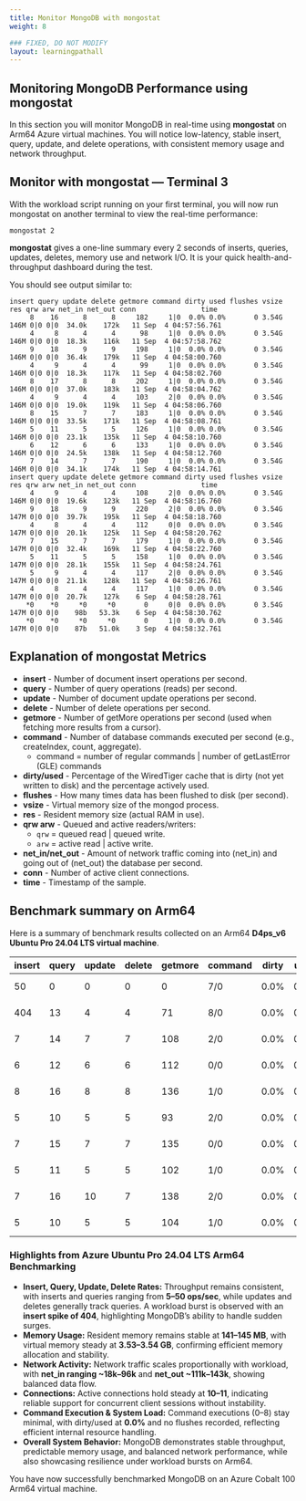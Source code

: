 ```yaml
---
title: Monitor MongoDB with mongostat
weight: 8

### FIXED, DO NOT MODIFY
layout: learningpathall
---
```


## Monitoring MongoDB Performance using mongostat
In this section you will monitor MongoDB in real-time using **mongostat** on Arm64 Azure virtual machines. You will notice low-latency, stable insert, query, update, and delete operations, with consistent memory usage and network throughput.

## Monitor with mongostat — Terminal 3

With the workload script running on your first terminal, you will now run mongostat on another terminal to view the real-time performance:

```console
mongostat 2
```
**mongostat** gives a one-line summary every 2 seconds of inserts, queries, updates, deletes, memory use and network I/O. It is your quick health-and-throughput dashboard during the test.

You should see output similar to:
```output
insert query update delete getmore command dirty used flushes vsize  res qrw arw net_in net_out conn                time
     8    16      8      8     182     1|0  0.0% 0.0%       0 3.54G 146M 0|0 0|0  34.0k    172k   11 Sep  4 04:57:56.761
     4     8      4      4      98     1|0  0.0% 0.0%       0 3.54G 146M 0|0 0|0  18.3k    116k   11 Sep  4 04:57:58.762
     9    18      9      9     198     1|0  0.0% 0.0%       0 3.54G 146M 0|0 0|0  36.4k    179k   11 Sep  4 04:58:00.760
     4     9      4      4      99     1|0  0.0% 0.0%       0 3.54G 146M 0|0 0|0  18.3k    117k   11 Sep  4 04:58:02.760
     8    17      8      8     202     1|0  0.0% 0.0%       0 3.54G 146M 0|0 0|0  37.0k    183k   11 Sep  4 04:58:04.762
     4     9      4      4     103     2|0  0.0% 0.0%       0 3.54G 146M 0|0 0|0  19.0k    119k   11 Sep  4 04:58:06.760
     8    15      7      7     183     1|0  0.0% 0.0%       0 3.54G 146M 0|0 0|0  33.5k    171k   11 Sep  4 04:58:08.761
     5    11      5      5     126     1|0  0.0% 0.0%       0 3.54G 146M 0|0 0|0  23.1k    135k   11 Sep  4 04:58:10.760
     6    12      6      6     133     1|0  0.0% 0.0%       0 3.54G 146M 0|0 0|0  24.5k    138k   11 Sep  4 04:58:12.760
     7    14      7      7     190     1|0  0.0% 0.0%       0 3.54G 146M 0|0 0|0  34.1k    174k   11 Sep  4 04:58:14.761
insert query update delete getmore command dirty used flushes vsize  res qrw arw net_in net_out conn                time
     4     9      4      4     108     2|0  0.0% 0.0%       0 3.54G 146M 0|0 0|0  19.6k    123k   11 Sep  4 04:58:16.760
     9    18      9      9     220     2|0  0.0% 0.0%       0 3.54G 147M 0|0 0|0  39.7k    195k   11 Sep  4 04:58:18.760
     4     8      4      4     112     0|0  0.0% 0.0%       0 3.54G 147M 0|0 0|0  20.1k    125k   11 Sep  4 04:58:20.762
     7    15      7      7     179     1|0  0.0% 0.0%       0 3.54G 147M 0|0 0|0  32.4k    169k   11 Sep  4 04:58:22.760
     5    11      5      5     158     1|0  0.0% 0.0%       0 3.54G 147M 0|0 0|0  28.1k    155k   11 Sep  4 04:58:24.761
     5     9      4      4     117     2|0  0.0% 0.0%       0 3.54G 147M 0|0 0|0  21.1k    128k   11 Sep  4 04:58:26.761
     4     8      4      4     117     1|0  0.0% 0.0%       0 3.54G 147M 0|0 0|0  20.7k    127k    6 Sep  4 04:58:28.761
    *0    *0     *0     *0       0     0|0  0.0% 0.0%       0 3.54G 147M 0|0 0|0    98b   53.3k    6 Sep  4 04:58:30.762
    *0    *0     *0     *0       0     1|0  0.0% 0.0%       0 3.54G 147M 0|0 0|0    87b   51.0k    3 Sep  4 04:58:32.761
```

## Explanation of mongostat Metrics

- **insert** - Number of document insert operations per second.
- **query** - Number of query operations (reads) per second.
- **update** - Number of document update operations per second.
- **delete** - Number of delete operations per second.
- **getmore** - Number of getMore operations per second (used when fetching more results from a cursor).
- **command** - Number of database commands executed per second (e.g., createIndex, count, aggregate).
  - command = number of regular commands | number of getLastError (GLE) commands
- **dirty/used** - Percentage of the WiredTiger cache that is dirty (not yet written to disk) and the percentage actively used.
- **flushes** - How many times data has been flushed to disk (per second).
- **vsize** - Virtual memory size of the mongod process.
- **res** - Resident memory size (actual RAM in use).
- **qrw arw** - Queued and active readers/writers:
  - `qrw` = queued read | queued write.
  - `arw` = active read | active write.
- **net_in/net_out** - Amount of network traffic coming into (net_in) and going out of (net_out) the database per second.
- **conn** - Number of active client connections.
- **time** - Timestamp of the sample.

## Benchmark summary on Arm64
Here is a summary of benchmark results collected on an Arm64 **D4ps_v6 Ubuntu Pro 24.04 LTS virtual machine**.

| insert | query | update | delete | getmore | command | dirty | used | flushes | vsize | res  | qrw  | arw  | net_in | net_out | conn | time                 |
|--------|-------|--------|--------|---------|---------|-------|------|---------|-------|------|------|------|--------|---------|------|----------------------|
| 50     | 0     | 0      | 0      | 0       | 7/0     | 0.0%  | 0.0% | 0       | 3.53G | 141M | 0/0  | 0/0  | 10.9k  | 57.8k   | 10   | Sep  4 04:57:18.761 |
| 404    | 13    | 4      | 4      | 71      | 8/0     | 0.0%  | 0.0% | 0       | 3.53G | 143M | 0/0  | 0/0  | 96.3k  | 114k    | 10   | Sep  4 04:57:20.761 |
| 7      | 14    | 7      | 7      | 108     | 2/0     | 0.0%  | 0.0% | 0       | 3.53G | 143M | 0/0  | 0/0  | 21.8k  | 118k    | 10   | Sep  4 04:57:22.760 |
| 6      | 12    | 6      | 6      | 112     | 0/0     | 0.0%  | 0.0% | 0       | 3.53G | 143M | 0/0  | 0/0  | 21.9k  | 120k    | 10   | Sep  4 04:57:24.760 |
| 8      | 16    | 8      | 8      | 136     | 1/0     | 0.0%  | 0.0% | 0       | 3.53G | 144M | 0/0  | 0/0  | 27.1k  | 137k    | 10   | Sep  4 04:57:26.762 |
| 5      | 10    | 5      | 5      | 93      | 2/0     | 0.0%  | 0.0% | 0       | 3.54G | 144M | 0/0  | 0/0  | 18.2k  | 111k    | 11   | Sep  4 04:57:28.760 |
| 7      | 15    | 7      | 7      | 135     | 0/0     | 0.0%  | 0.0% | 0       | 3.54G | 144M | 0/0  | 0/0  | 26.5k  | 139k    | 11   | Sep  4 04:57:30.761 |
| 5      | 11    | 5      | 5      | 102     | 1/0     | 0.0%  | 0.0% | 0       | 3.54G | 144M | 0/0  | 0/0  | 19.7k  | 118k    | 11   | Sep  4 04:57:32.761 |
| 7      | 16    | 10     | 7      | 138     | 2/0     | 0.0%  | 0.0% | 0       | 3.54G | 145M | 0/0  | 0/0  | 27.0k  | 143k    | 11   | Sep  4 04:57:34.761 |
| 5      | 10    | 5      | 5      | 104     | 1/0     | 0.0%  | 0.0% | 0       | 3.54G | 145M | 0/0  | 0/0  | 20.1k  | 121k    | 11   | Sep  4 04:57:36.761 |


### Highlights from Azure Ubuntu Pro 24.04 LTS Arm64 Benchmarking


- **Insert, Query, Update, Delete Rates:** Throughput remains consistent, with inserts and queries ranging from **5–50 ops/sec**, while updates and deletes generally track queries. A workload burst is observed with an **insert spike of 404**, highlighting MongoDB’s ability to handle sudden surges.
- **Memory Usage:** Resident memory remains stable at **141–145 MB**, with virtual memory steady at **3.53–3.54 GB**, confirming efficient memory allocation and stability.
- **Network Activity:** Network traffic scales proportionally with workload, with **net_in ranging ~18k–96k** and **net_out ~111k–143k**, showing balanced data flow.
- **Connections:** Active connections hold steady at **10–11**, indicating reliable support for concurrent client sessions without instability.
- **Command Execution & System Load:** Command executions (0–8) stay minimal, with dirty/used at **0.0%** and no flushes recorded, reflecting efficient internal resource handling.
- **Overall System Behavior:** MongoDB demonstrates stable throughput, predictable memory usage, and balanced network performance, while also showcasing resilience under workload bursts on Arm64.

  
You have now successfully benchmarked MongoDB on an Azure Cobalt 100 Arm64 virtual machine.
